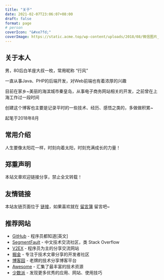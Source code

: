 ```yaml
---
title: "关于"
date: 2021-02-07T23:06:07+08:00
draft: false
format: page
# person
coverIcon: "&#xe7fd;"
coverImage: https://static.acme.top/wp-content/uploads/2018/08/微信图片_20180825171805.jpg
---
```


## 关于本人

男，80后白羊座大叔一枚，常用昵称 “行风”

一直从事Java、PHP的后端开发，对Web前端也有着浓厚的兴趣

目前在家乡~美丽的海滨城市秦皇岛，从事电子商务网站相关的开发，之前曾在上海工作过一段时间

创建这个博客也主要是记录平时的一些技术、经历、感悟之类的，多做做积累~

起笔于2018年8月

## 常用介绍

人生要像太阳花一样，时刻向着太阳，时刻充满成长的力量！

## 郑重声明

本站文章欢迎链接分享，禁止全文转载！

## 友情链接

本站友链页面位于 [链接](/links)，如果喜欢就在 [留言簿](/guestbook "留言簿") 留言吧~

## 推荐网站

- [GitHub](https://github.com/ "GitHub") - 程序员都知道[英文]
- [SegmentFault](https://segmentfault.com/ "SegmentFault") - 中文技术交流社区，类 Stack Overflow
- [V2EX](https://www.v2ex.com/ "V2EX") - 程序员为主的分享交流网站
- [掘金](https://juejin.im/ "掘金") - 专注于技术文章分享的开发者社区
- [博客园](https://www.cnblogs.com/ "博客园") - 老牌的技术分享博客平台
- [Awesome](https://github.com/sindresorhus/awesome "Awesome") - 汇集了最丰富的技术资源
- [少数派](https://sspai.com/ "少数派") - 发现更多优秀的应用、网站、使用技巧

